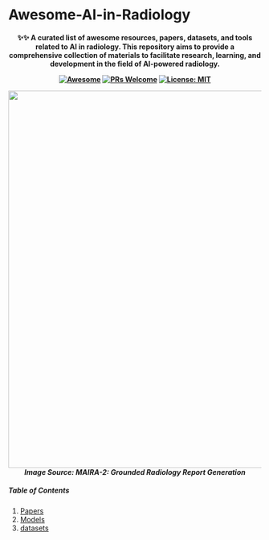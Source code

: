 # Awesome-AI-in-Radiology

<h4 align="center">

✨✨ A curated list of awesome resources, papers, datasets, and tools related to AI in radiology. This repository aims to provide a comprehensive collection of materials to facilitate research, learning, and development in the field of AI-powered radiology.


[![Awesome](https://cdn.rawgit.com/sindresorhus/awesome/d7305f38d29fed78fa85652e3a63e154dd8e8829/media/badge.svg)](https://github.com/monk1337/Awesome-Medical-Multimodal-Large-Language-Models)
[![PRs Welcome](https://img.shields.io/badge/PRs-welcome-brightgreen.svg?style=flat-square)](http://makeapullrequest.com)
[![License: MIT](https://img.shields.io/badge/License-MIT-yellow.svg)](https://opensource.org/licenses/MIT)

<p align="center">
  <img width="750" src="https://raw.githubusercontent.com/openlifescience-ai/Awesome-AI-in-Radiology/main/images/radiology.png">
  <br>
  <em>Image Source: MAIRA-2: Grounded Radiology Report Generation </em>
</p>
</h4>

##### Table of Contents

1. [Papers](#papers)  
2. [Models](#models)
3. [datasets](#datasets)
